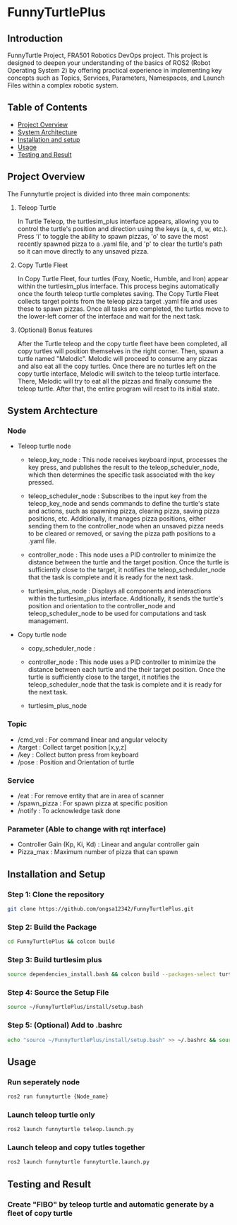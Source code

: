 # FunnyTurtlePlus

## Introduction 
FunnyTurtle Project, FRA501 Robotics DevOps project. This project is designed to deepen your understanding of the basics of ROS2 (Robot Operating System 2) by offering practical experience in implementing key concepts such as Topics, Services, Parameters, Namespaces, and Launch Files within a complex robotic system. 

## Table of Contents
- [Project Overview](#project-overview)
- [System Architecture](#system-archtecture)
- [Installation and setup](#installation-and-setup)
- [Usage](#usage)
- [Testing and Result](#testing-and-result)

## Project Overview

The Funnyturtle project is divided into three main components:
1. Teleop Turtle

    In Turtle Teleop, the turtlesim_plus interface appears, allowing you to control the turtle's position and direction using the keys (a, s, d, w, etc.). Press 'i' to toggle the ability to spawn pizzas, 'o' to save the most recently spawned pizza to a .yaml file, and 'p' to clear the turtle's path so it can move directly to any unsaved pizza.

2. Copy Turtle Fleet

    In Copy Turtle Fleet, four turtles (Foxy, Noetic, Humble, and Iron) appear within the turtlesim_plus interface. This process begins automatically once the fourth teleop turtle completes saving. The Copy Turtle Fleet collects target points from the teleop pizza target .yaml file and uses these to spawn pizzas. Once all tasks are completed, the turtles move to the lower-left corner of the interface and wait for the next task.

3.  (Optional) Bonus features 

    After the Turtle teleop and the copy turtle fleet have been completed, all copy turtles will position themselves in the right corner. Then, spawn a turtle named "Melodic". Melodic will proceed to consume any pizzas and also eat all the copy turtles. Once there are no turtles left on the copy turtle interface, Melodic will switch to the teleop turtle interface. There, Melodic will try to eat all the pizzas and finally consume the teleop turtle. After that, the entire program will reset to its initial state.



## System Archtecture
<!-- ![alt text](<Screenshot from 2024-09-15 02-44-41.png>)
![alt text](<Screenshot from 2024-09-15 02-43-10.png>) -->
### Node
- Teleop turtle node
    - teleop_key_node :  This node receives keyboard input, processes the key press, and publishes the result to the teleop_scheduler_node, which then determines the specific task associated with the key pressed.

    - teleop_scheduler_node : Subscribes to the input key from the teleop_key_node and sends commands to define the turtle's state and actions, such as spawning pizza, clearing pizza, saving pizza positions, etc. Additionally, it manages pizza positions, either sending them to the controller_node when an unsaved pizza needs to be cleared or removed, or saving the pizza path positions to a .yaml file.

    - controller_node : This node uses a PID controller to minimize the distance between the turtle and the target position. Once the turtle is sufficiently close to the target, it notifies the teleop_scheduler_node that the task is complete and it is ready for the next task.

    - turtlesim_plus_node : Displays all components and interactions within the turtlesim_plus interface. Additionally, it sends the turtle's position and orientation to the controller_node and teleop_scheduler_node to be used for computations and task management.

- Copy turtle node
    - copy_scheduler_node : 

    - controller_node : This node uses a PID controller to minimize the distance between each turtle and the their target position. Once the turtle is sufficiently close to the target, it notifies the teleop_scheduler_node that the task is complete and it is ready for the next task.

    - turtlesim_plus_node

### Topic
- /cmd_vel : For command linear and angular velocity
- /target : Collect target position [x,y,z]
- /key : Collect button press from keyboard
- /pose : Position and Orientation of turtle

### Service
- /eat : For remove entity that are in area of scanner
- /spawn_pizza : For spawn pizza at specific position
- /notify : To acknowledge task done

### Parameter (Able to change with rqt interface)
- Controller Gain (Kp, Ki, Kd) :  Linear and angular controller gain
- Pizza_max : Maximum number of pizza that can spawn  

## Installation and Setup

### Step 1: Clone the repository

```bash
git clone https://github.com/ongsa12342/FunnyTurtlePlus.git
```

### Step 2: Build the Package
```bash
cd FunnyTurtlePlus && colcon build
```
### Step 3: Build turtlesim plus
```bash
source dependencies_install.bash && colcon build --packages-select turtlesim_plus turtlesim_plus_interfaces
```
### Step 4: Source the Setup File
```bash
source ~/FunnyTurtlePlus/install/setup.bash
```
### Step 5: (Optional) Add to .bashrc
```bash
echo "source ~/FunnyTurtlePlus/install/setup.bash" >> ~/.bashrc && source ~/.bashrc
```

## Usage
### Run seperately node

```bash
ros2 run funnyturtle {Node_name}
```

### Launch teleop turtle only
```bash
ros2 launch funnyturtle teleop.launch.py
```

### Launch teleop and copy tutles together
```bash
ros2 launch funnyturtle funnyturtle.launch.py
```


## Testing and Result

### Create "FIBO" by teleop turtle and automatic generate by a fleet of copy turtle